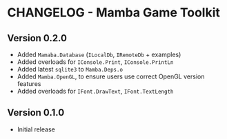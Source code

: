 # CHANGELOG - Mamba Game Toolkit

## Version 0.2.0
- Added `Mamaba.Database` (`ILocalDb`, `IRemoteDb` + examples)
- Added overloads for `IConsole.Print`, `IConsole.PrintLn`
- Added latest `sqlite3` to `Mamba.Deps.o`
- Added `Mamba.OpenGL`, to ensure users use correct OpenGL version features
- Added overloads for `IFont.DrawText`, `IFont.TextLength`

## Version 0.1.0
- Initial release 

